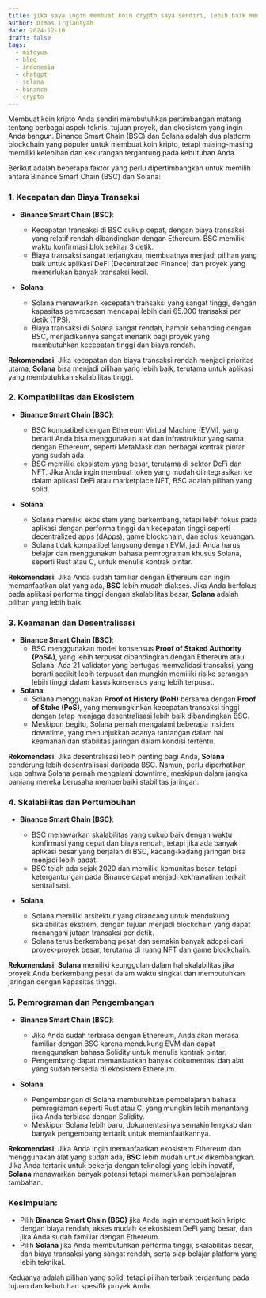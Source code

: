 ```yaml
---
title: jika saya ingin membuat koin crypto saya sendiri, lebih baik menggunakan binance atau solana?
author: Dimas Irgiansyah
date: 2024-12-10
draft: false
tags:
  - mitoyus
  - blog
  - indonesia
  - chatgpt
  - solana
  - binance
  - crypto
---
```

Membuat koin kripto Anda sendiri membutuhkan pertimbangan matang tentang berbagai aspek teknis, tujuan proyek, dan ekosistem yang ingin Anda bangun. Binance Smart Chain (BSC) dan Solana adalah dua platform blockchain yang populer untuk membuat koin kripto, tetapi masing-masing memiliki kelebihan dan kekurangan tergantung pada kebutuhan Anda.

Berikut adalah beberapa faktor yang perlu dipertimbangkan untuk memilih antara Binance Smart Chain (BSC) dan Solana:

### 1. **Kecepatan dan Biaya Transaksi**

- **Binance Smart Chain (BSC)**:
    
    - Kecepatan transaksi di BSC cukup cepat, dengan biaya transaksi yang relatif rendah dibandingkan dengan Ethereum. BSC memiliki waktu konfirmasi blok sekitar 3 detik.
    - Biaya transaksi sangat terjangkau, membuatnya menjadi pilihan yang baik untuk aplikasi DeFi (Decentralized Finance) dan proyek yang memerlukan banyak transaksi kecil.
- **Solana**:
    
    - Solana menawarkan kecepatan transaksi yang sangat tinggi, dengan kapasitas pemrosesan mencapai lebih dari 65.000 transaksi per detik (TPS).
    - Biaya transaksi di Solana sangat rendah, hampir sebanding dengan BSC, menjadikannya sangat menarik bagi proyek yang membutuhkan kecepatan tinggi dan biaya rendah.

**Rekomendasi**: Jika kecepatan dan biaya transaksi rendah menjadi prioritas utama, **Solana** bisa menjadi pilihan yang lebih baik, terutama untuk aplikasi yang membutuhkan skalabilitas tinggi.

### 2. **Kompatibilitas dan Ekosistem**

- **Binance Smart Chain (BSC)**:
    
    - BSC kompatibel dengan Ethereum Virtual Machine (EVM), yang berarti Anda bisa menggunakan alat dan infrastruktur yang sama dengan Ethereum, seperti MetaMask dan berbagai kontrak pintar yang sudah ada.
    - BSC memiliki ekosistem yang besar, terutama di sektor DeFi dan NFT. Jika Anda ingin membuat token yang mudah diintegrasikan ke dalam aplikasi DeFi atau marketplace NFT, BSC adalah pilihan yang solid.
- **Solana**:
    
    - Solana memiliki ekosistem yang berkembang, tetapi lebih fokus pada aplikasi dengan performa tinggi dan kecepatan tinggi seperti decentralized apps (dApps), game blockchain, dan solusi keuangan.
    - Solana tidak kompatibel langsung dengan EVM, jadi Anda harus belajar dan menggunakan bahasa pemrograman khusus Solana, seperti Rust atau C, untuk menulis kontrak pintar.

**Rekomendasi**: Jika Anda sudah familiar dengan Ethereum dan ingin memanfaatkan alat yang ada, **BSC** lebih mudah diakses. Jika Anda berfokus pada aplikasi performa tinggi dengan skalabilitas besar, **Solana** adalah pilihan yang lebih baik.

### 3. **Keamanan dan Desentralisasi**

- **Binance Smart Chain (BSC)**:
    - BSC menggunakan model konsensus **Proof of Staked Authority (PoSA)**, yang lebih terpusat dibandingkan dengan Ethereum atau Solana. Ada 21 validator yang bertugas memvalidasi transaksi, yang berarti sedikit lebih terpusat dan mungkin memiliki risiko serangan lebih tinggi dalam kasus konsensus yang lebih terpusat.
- **Solana**:
    - Solana menggunakan **Proof of History (PoH)** bersama dengan **Proof of Stake (PoS)**, yang memungkinkan kecepatan transaksi tinggi dengan tetap menjaga desentralisasi lebih baik dibandingkan BSC.
    - Meskipun begitu, Solana pernah mengalami beberapa insiden downtime, yang menunjukkan adanya tantangan dalam hal keamanan dan stabilitas jaringan dalam kondisi tertentu.

**Rekomendasi**: Jika desentralisasi lebih penting bagi Anda, **Solana** cenderung lebih desentralisasi daripada BSC. Namun, perlu diperhatikan juga bahwa Solana pernah mengalami downtime, meskipun dalam jangka panjang mereka berusaha memperbaiki stabilitas jaringan.

### 4. **Skalabilitas dan Pertumbuhan**

- **Binance Smart Chain (BSC)**:
    
    - BSC menawarkan skalabilitas yang cukup baik dengan waktu konfirmasi yang cepat dan biaya rendah, tetapi jika ada banyak aplikasi besar yang berjalan di BSC, kadang-kadang jaringan bisa menjadi lebih padat.
    - BSC telah ada sejak 2020 dan memiliki komunitas besar, tetapi ketergantungan pada Binance dapat menjadi kekhawatiran terkait sentralisasi.
- **Solana**:
    
    - Solana memiliki arsitektur yang dirancang untuk mendukung skalabilitas ekstrem, dengan tujuan menjadi blockchain yang dapat menangani jutaan transaksi per detik.
    - Solana terus berkembang pesat dan semakin banyak adopsi dari proyek-proyek besar, terutama di ruang NFT dan game blockchain.

**Rekomendasi**: **Solana** memiliki keunggulan dalam hal skalabilitas jika proyek Anda berkembang pesat dalam waktu singkat dan membutuhkan jaringan dengan kapasitas tinggi.

### 5. **Pemrograman dan Pengembangan**

- **Binance Smart Chain (BSC)**:
    
    - Jika Anda sudah terbiasa dengan Ethereum, Anda akan merasa familiar dengan BSC karena mendukung EVM dan dapat menggunakan bahasa Solidity untuk menulis kontrak pintar.
    - Pengembang dapat memanfaatkan banyak dokumentasi dan alat yang sudah tersedia di ekosistem Ethereum.
- **Solana**:
    
    - Pengembangan di Solana membutuhkan pembelajaran bahasa pemrograman seperti Rust atau C, yang mungkin lebih menantang jika Anda terbiasa dengan Solidity.
    - Meskipun Solana lebih baru, dokumentasinya semakin lengkap dan banyak pengembang tertarik untuk memanfaatkannya.

**Rekomendasi**: Jika Anda ingin memanfaatkan ekosistem Ethereum dan menggunakan alat yang sudah ada, **BSC** lebih mudah untuk dikembangkan. Jika Anda tertarik untuk bekerja dengan teknologi yang lebih inovatif, **Solana** menawarkan banyak potensi tetapi memerlukan pembelajaran tambahan.

### Kesimpulan:

- Pilih **Binance Smart Chain (BSC)** jika Anda ingin membuat koin kripto dengan biaya rendah, akses mudah ke ekosistem DeFi yang besar, dan jika Anda sudah familiar dengan Ethereum.
- Pilih **Solana** jika Anda membutuhkan performa tinggi, skalabilitas besar, dan biaya transaksi yang sangat rendah, serta siap belajar platform yang lebih teknikal.

Keduanya adalah pilihan yang solid, tetapi pilihan terbaik tergantung pada tujuan dan kebutuhan spesifik proyek Anda.